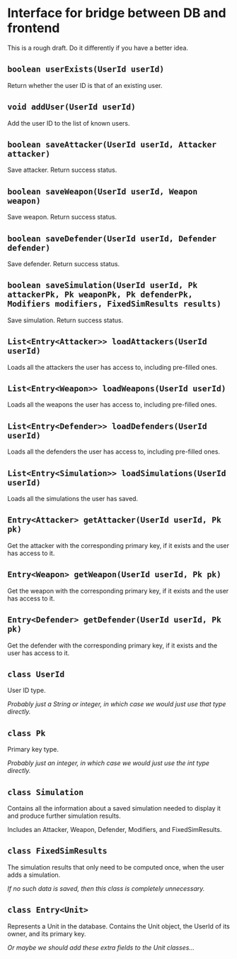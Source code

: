 # Interface for bridge between DB and frontend

This is a rough draft.
Do it differently if you have a better idea.


## `boolean userExists(UserId userId)`

Return whether the user ID is that of an existing user.

## `void addUser(UserId userId)`

Add the user ID to the list of known users.

## `boolean saveAttacker(UserId userId, Attacker attacker)`

Save attacker.
Return success status.

## `boolean saveWeapon(UserId userId, Weapon weapon)`

Save weapon.
Return success status.

## `boolean saveDefender(UserId userId, Defender defender)`

Save defender.
Return success status.

## `boolean saveSimulation(UserId userId, Pk attackerPk, Pk weaponPk, Pk defenderPk, Modifiers modifiers, FixedSimResults results)`

Save simulation.
Return success status.

## `List<Entry<Attacker>> loadAttackers(UserId userId)`

Loads all the attackers the user has access to, including pre-filled
ones.

## `List<Entry<Weapon>> loadWeapons(UserId userId)`

Loads all the weapons the user has access to, including pre-filled ones.

## `List<Entry<Defender>> loadDefenders(UserId userId)`

Loads all the defenders the user has access to, including pre-filled
ones.

## `List<Entry<Simulation>> loadSimulations(UserId userId)`

Loads all the simulations the user has saved.

## `Entry<Attacker> getAttacker(UserId userId, Pk pk)`

Get the attacker with the corresponding primary key, if it exists and
the user has access to it.

## `Entry<Weapon> getWeapon(UserId userId, Pk pk)`

Get the weapon with the corresponding primary key, if it exists and
the user has access to it.

## `Entry<Defender> getDefender(UserId userId, Pk pk)`

Get the defender with the corresponding primary key, if it exists and
the user has access to it.

## `class UserId`

User ID type.

*Probably just a String or integer, in which case we would just use that
type directly.*

## `class Pk`

Primary key type.

*Probably just an integer, in which case we would just use the int type
directly.*

## `class Simulation`

Contains all the information about a saved simulation needed to display
it and produce further simulation results.

Includes an Attacker, Weapon, Defender, Modifiers, and FixedSimResults.

## `class FixedSimResults`

The simulation results that only need to be computed once, when the user
adds a simulation.

*If no such data is saved, then this class is completely unnecessary.*

## `class Entry<Unit>`

Represents a Unit in the database.
Contains the Unit object, the UserId of its owner, and its primary key.

*Or maybe we should add these extra fields to the Unit classes...*

